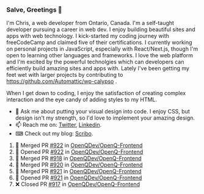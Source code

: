### Salve, Greetings 👋

I'm Chris, a web developer from Ontario, Canada. I'm a self-taught developer pursuing a career in web dev. I enjoy building beautiful sites and apps with web technology.
I kick-started my coding journey with freeCodeCamp and claimed five of their certifications.  I currently working on personal projects in JavaScript, especially with React/Next.js, though I'm open to learning other languages and frameworks. I love the web platform and I'm excited by the powerful technolgies which can developers can efficiently build amazing sites and apps with. Lately I've been getting my feet wet with larger projects by contributing to https://github.com/Automattic/wp-calypso .

When I get down to coding, I enjoy the satisfaction of creating complex interaction and the eye candy of adding styles to my HTML. 

- 💬 Ask me about putting your visual design into code. I enjoy CSS, but design isn't my strength, so I'd love to implement your amazing design.
- 📫 Reach me on: [Twitter](https://twitter.com/Christo28120856), [Linkedin](https://www.linkedin.com/in/christopher-stevers-07b9a5204/).
- ⌨ Check out my blog: [Scribo](https://christopherstevers.cf).
<!--
**Christopher-Stevers/Christopher-Stevers** is a ✨ _special_ ✨ repository because its `README.md` (this file) appears on your GitHub profile.

Here are some ideas to get you started:

- 🔭 I’m currently working on ...
- 🌱 I’m currently learning ...
- 👯 I’m looking to collaborate on ...
- 🤔 I’m looking for help with ...
- 😄 Pronouns: ...
- ⚡ Fun fact: ...
-->

<!--START_SECTION:activity-->
1. 🎉 Merged PR [#922](https://github.com/OpenQDev/OpenQ-Frontend/pull/922) in [OpenQDev/OpenQ-Frontend](https://github.com/OpenQDev/OpenQ-Frontend)
2. 💪 Opened PR [#922](https://github.com/OpenQDev/OpenQ-Frontend/pull/922) in [OpenQDev/OpenQ-Frontend](https://github.com/OpenQDev/OpenQ-Frontend)
3. 🎉 Merged PR [#918](https://github.com/OpenQDev/OpenQ-Frontend/pull/918) in [OpenQDev/OpenQ-Frontend](https://github.com/OpenQDev/OpenQ-Frontend)
4. 🎉 Merged PR [#920](https://github.com/OpenQDev/OpenQ-Frontend/pull/920) in [OpenQDev/OpenQ-Frontend](https://github.com/OpenQDev/OpenQ-Frontend)
5. 🎉 Merged PR [#921](https://github.com/OpenQDev/OpenQ-Frontend/pull/921) in [OpenQDev/OpenQ-Frontend](https://github.com/OpenQDev/OpenQ-Frontend)
6. 💪 Opened PR [#921](https://github.com/OpenQDev/OpenQ-Frontend/pull/921) in [OpenQDev/OpenQ-Frontend](https://github.com/OpenQDev/OpenQ-Frontend)
7. ❌ Closed PR [#917](https://github.com/OpenQDev/OpenQ-Frontend/pull/917) in [OpenQDev/OpenQ-Frontend](https://github.com/OpenQDev/OpenQ-Frontend)
<!--END_SECTION:activity-->
